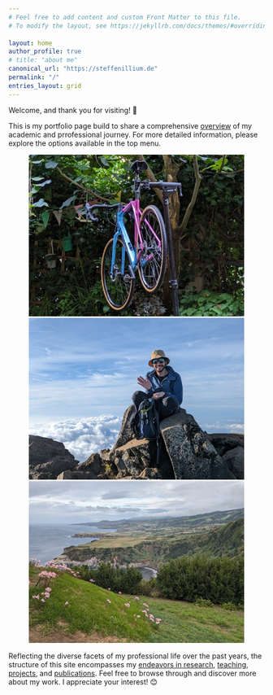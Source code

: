 ```yaml
---
# Feel free to add content and custom Front Matter to this file.
# To modify the layout, see https://jekyllrb.com/docs/themes/#overriding-theme-defaults

layout: home
author_profile: true
# title: "about me"
canonical_url: "https://steffenillium.de"
permalink: "/"
entries_layout: grid
---
```


Welcome, and thank you for visiting! :wave:

This is my portfolio page build to share a comprehensive [overview](/about) of my academic and prrofessional journey.
For more detailed information, please explore the options available in the top menu.<br>
<figure class="third">
  <img src="/assets/images/photo/bike.jpg" alt="Bike in the Garden">

  <img src="/assets/images/photo/vulkan_wave.jpg" alt="Waving on top of a Vulcano">
  
  <img src="/assets/images/photo/azores.jpg" alt="Rough, stormy coastline of the Azores with pink flowers on green gras in foreground">
</figure>

Reflecting the diverse facets of my professional life over the past years, the structure of this site encompasses my [endeavors in research](/research), [teaching](\teaching), [projects](/projects), and [publications](/publications). Feel free to browse through and discover more about my work. I appreciate your interest! :blush:
